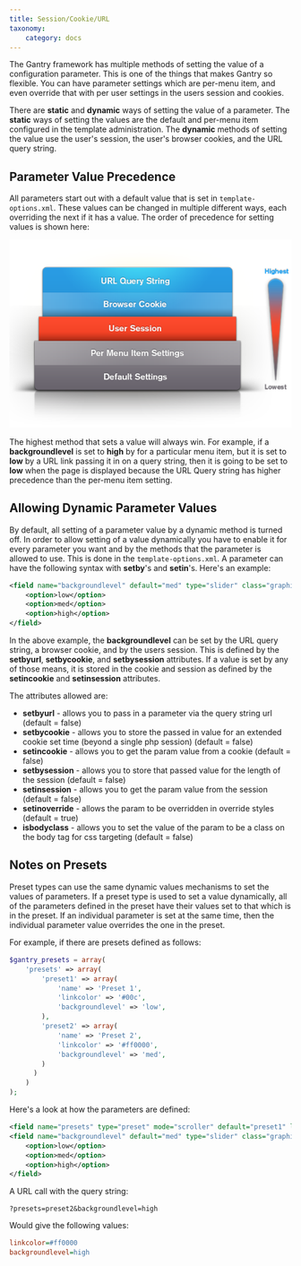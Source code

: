 ```yaml
---
title: Session/Cookie/URL
taxonomy:
    category: docs
---
```


The Gantry framework has multiple methods of setting the value of a configuration parameter. This is one of the things that makes Gantry so flexible. You can have parameter settings which are per-menu item, and even override that with per user settings in the users session and cookies.

There are **static** and **dynamic** ways of setting the value of a parameter. The **static** ways of setting the values are the default and per-menu item configured in the template administration. The **dynamic** methods of setting the value use the user's session, the user's browser cookies, and the URL query string.


Parameter Value Precedence
--------------------------
All parameters start out with a default value that is set in `template-options.xml`. These values can be changed in multiple different ways, each overriding the next if it has a value. The order of precedence for setting values is shown here:

![](setby-chart.png)

The highest method that sets a value will always win. For example, if a **backgroundlevel** is set to **high** by for a particular menu item, but it is set to **low** by a URL link passing it in on a query string, then it is going to be set to **low** when the page is displayed because the URL Query string has higher precedence than the per-menu item setting.


Allowing Dynamic Parameter Values
---------------------------------
By default, all setting of a parameter value by a dynamic method is turned off. In order to allow setting of a value dynamically you have to enable it for every parameter you want and by the methods that the parameter is allowed to use. This is done in the `template-options.xml`. A parameter can have the following syntax with **setby**'s and **setin**'s. Here's an example:

```xml
<field name="backgroundlevel" default="med" type="slider" class="graphic-level" label="BG_LEVEL" description="BG_LEVEL_DESC" setbyurl="true" setinsession="true" setbysession="true" setincookie="true" setbycookie="true" isbodyclass="true">
    <option>low</option>
    <option>med</option>
    <option>high</option>
</field>
```

In the above example, the **backgroundlevel** can be set by the URL query string, a browser cookie, and by the users session. This is defined by the **setbyurl**, **setbycookie**, and **setbysession** attributes. If a value is set by any of those means, it is stored in the cookie and session as defined by the **setincookie** and **setinsession** attributes.

The attributes allowed are:

* __setbyurl__ - allows you to pass in a parameter via the query string url (default = false)
* __setbycookie__ - allows you to store the passed in value for an extended cookie set time (beyond a single php session) (default = false)
* __setincookie__ - allows you to get the param value from a cookie (default = false)
* __setbysession__ - allows you to store that passed value for the length of the session (default = false)
* __setinsession__ - allows you to get the param value from the session (default = false)
* __setinoverride__ - allows the param to be overridden in override styles (default = true)
* __isbodyclass__ - allows you to set the value of the param to be a class on the body tag for css targeting (default = false)


Notes on Presets
----------------
Preset types can use the same dynamic values mechanisms to set the values of parameters. If a preset type is used to set a value dynamically, all of the parameters defined in the preset have their values set to that which is in the preset. If an individual parameter is set at the same time, then the individual parameter value overrides the one in the preset.

For example, if there are presets defined as follows:

```php
$gantry_presets = array(
    'presets' => array(
        'preset1' => array(
            'name' => 'Preset 1',
            'linkcolor' => '#00c',
            'backgroundlevel' => 'low',
        ),
        'preset2' => array(
            'name' => 'Preset 2',
            'linkcolor' => '#ff0000',
            'backgroundlevel' => 'med',
        )
      )
    )
);
```

Here's a look at how the parameters are defined:

```xml
<field name="presets" type="preset" mode="scroller" default="preset1" label="STYLE_PRESETS" description="STYLE_PRESETS_DESC" setbyurl="true" setinsession="true" setbysession="true" setbycookie="true" setinmenuitem="false" />
<field name="backgroundlevel" default="med" type="slider" class="graphic-level" label="BG_LEVEL" description="BG_LEVEL_DESC" setbyurl="true" setinsession="true" setbysession="true" setincookie="true" setbycookie="true" isbodyclass="true">
    <option>low</option>
    <option>med</option>
    <option>high</option>
</field>
```

A URL call with the query string:

```
?presets=preset2&backgroundlevel=high
```

Would give the following values:

```ini
linkcolor=#ff0000
backgroundlevel=high
```
